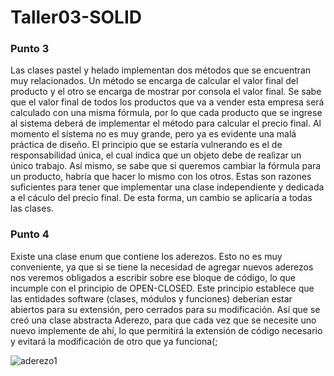 # Taller03-SOLID

### Punto 3
Las clases pastel y helado implementan dos métodos que se encuentran muy relacionados. Un método se encarga de calcular el valor final del producto y el otro se encarga de mostrar por consola el valor final. Se sabe que el valor final de todos los productos que va a vender esta empresa será calculado con una misma fórmula, por lo que cada producto que se ingrese al sistema deberá de implementar el método para calcular el precio final. 
Al momento el sistema no es muy grande, pero ya es evidente una malá práctica de diseño. El principio que se estaría vulnerando es el de responsabilidad única, el cual indica que un objeto debe de realizar un único trabajo. Así mismo, se sabe que si queremos cambiar la fórmula para un producto, habría que hacer lo mismo con los otros. Estas son razones suficientes para tener que implementar una clase independiente y dedicada a el cáculo del precio final. De esta forma, un cambio se aplicaría a todas las clases.  
### Punto 4
Existe una clase enum que contiene los aderezos. Esto no es muy conveniente, ya que si se tiene la necesidad de agregar nuevos aderezos nos veremos obligados a escribir sobre ese bloque de código, lo que incumple con el principio de OPEN-CLOSED. Este principio establece que las entidades software (clases, módulos y funciones) deberían estar abiertos para su extensión, pero cerrados para su modificación. 
Así que se creó una clase abstracta Aderezo, para que cada vez que se necesite uno nuevo implemente de ahí, lo que permitirá la extensión de código necesario y evitará la modificación de otro que ya funciona(;

![aderezo1](https://user-images.githubusercontent.com/69025663/98879989-051e7880-2487-11eb-9e1d-0ff9af10d751.png)


